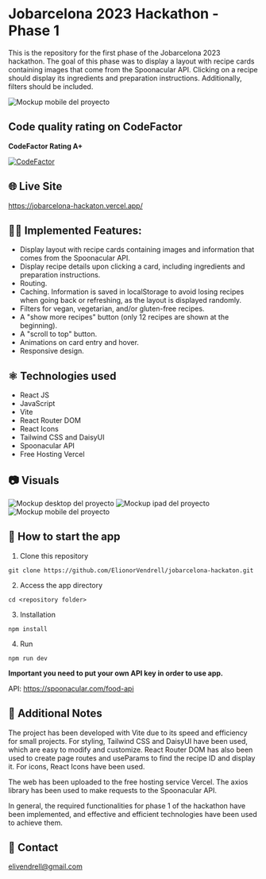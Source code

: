 # Jobarcelona 2023 Hackathon - Phase 1

This is the repository for the first phase of the Jobarcelona 2023 hackathon. The goal of this phase was to display a layout with recipe cards containing images that come from the Spoonacular API. Clicking on a recipe should display its ingredients and preparation instructions. Additionally, filters should be included.

![Mockup mobile del proyecto](/src/assets/1.png)

## Code quality rating on CodeFactor
**CodeFactor Rating A+**

[![CodeFactor](https://www.codefactor.io/repository/github/elionorvendrell/jobarcelona-hackaton/badge)](https://www.codefactor.io/repository/github/elionorvendrell/jobarcelona-hackaton)

## 🌐 Live Site

https://jobarcelona-hackaton.vercel.app/

## 👩‍💻 Implemented Features:

- Display layout with recipe cards containing images and information that comes from the Spoonacular API.
- Display recipe details upon clicking a card, including ingredients and preparation instructions.
- Routing.
- Caching. Information is saved in localStorage to avoid losing recipes when going back or refreshing, as the layout is displayed randomly.
- Filters for vegan, vegetarian, and/or gluten-free recipes.
- A "show more recipes" button (only 12 recipes are shown at the beginning).
- A "scroll to top" button.
- Animations on card entry and hover.
- Responsive design.

## ⚛️ Technologies used

- React JS
- JavaScript
- Vite
- React Router DOM
- React Icons
- Tailwind CSS and DaisyUI
- Spoonacular API
- Free Hosting Vercel

## 📷 Visuals

![Mockup desktop del proyecto](/src/assets/4.png)
![Mockup ipad del proyecto](/src/assets/3.png)
![Mockup mobile del proyecto](/src/assets/5.png)

## 🏁 How to start the app

1. Clone this repository

`git clone https://github.com/ElionorVendrell/jobarcelona-hackaton.git `

2. Access the app directory

`cd <repository folder>`

3. Installation

`npm install`

4. Run

`npm run dev`

**Important you need to put your own API key in order to use app.**


API: https://spoonacular.com/food-api

## 📝 Additional Notes

The project has been developed with Vite due to its speed and efficiency for small projects. For styling, Tailwind CSS and DaisyUI have been used, which are easy to modify and customize. React Router DOM has also been used to create page routes and useParams to find the recipe ID and display it. For icons, React Icons have been used.

The web has been uploaded to the free hosting service Vercel. The axios library has been used to make requests to the Spoonacular API.

In general, the required functionalities for phase 1 of the hackathon have been implemented, and effective and efficient technologies have been used to achieve them.

## 📩 Contact

elivendrell@gmail.com
